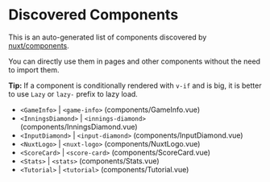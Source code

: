 # Discovered Components

This is an auto-generated list of components discovered by [nuxt/components](https://github.com/nuxt/components).

You can directly use them in pages and other components without the need to import them.

**Tip:** If a component is conditionally rendered with `v-if` and is big, it is better to use `Lazy` or `lazy-` prefix to lazy load.

- `<GameInfo>` | `<game-info>` (components/GameInfo.vue)
- `<InningsDiamond>` | `<innings-diamond>` (components/InningsDiamond.vue)
- `<InputDiamond>` | `<input-diamond>` (components/InputDiamond.vue)
- `<NuxtLogo>` | `<nuxt-logo>` (components/NuxtLogo.vue)
- `<ScoreCard>` | `<score-card>` (components/ScoreCard.vue)
- `<Stats>` | `<stats>` (components/Stats.vue)
- `<Tutorial>` | `<tutorial>` (components/Tutorial.vue)
